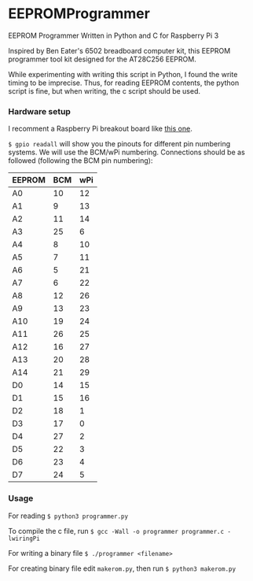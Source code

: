# EEPROMProgrammer
EEPROM Programmer Written in Python and C for Raspberry Pi 3

Inspired by Ben Eater's 6502 breadboard computer kit, this EEPROM programmer tool kit designed for the AT28C256 EEPROM.

While experimenting with writing this script in Python, I found the write timing to be imprecise. Thus, for reading EEPROM contents, the python script is fine, but when writing, the c script should be used.

### Hardware setup
I recomment a Raspberry Pi breakout board like [this one](https://www.amazon.com/Kuman-Expansion-Raspberry-Solderless-Breadboard/dp/B074DSMPYD).

`$ gpio readall` will show you the pinouts for different pin numbering systems. We will use the BCM/wPi numbering. Connections should be as followed (following the BCM pin numbering):

| EEPROM | BCM | wPi |
|--------|-----|-----|
| A0     | 10  | 12  |
| A1     | 9   | 13  |
| A2     | 11  | 14  |
| A3     | 25  | 6   |
| A4     | 8   | 10  |
| A5     | 7   | 11  |
| A6     | 5   | 21  |
| A7     | 6   | 22  |
| A8     | 12  | 26  |
| A9     | 13  | 23  |
| A10    | 19  | 24  |
| A11    | 26  | 25  |
| A12    | 16  | 27  |
| A13    | 20  | 28  |
| A14    | 21  | 29  |
| D0     | 14  | 15  |
| D1     | 15  | 16  |
| D2     | 18  | 1   |
| D3     | 17  | 0   |
| D4     | 27  | 2   |
| D5     | 22  | 3   |
| D6     | 23  | 4   |
| D7     | 24  | 5   |


### Usage

For reading `$ python3 programmer.py`

To compile the c file, run `$ gcc -Wall -o programmer programmer.c -lwiringPi`

For writing a binary file `$ ./programmer <filename>`

For creating binary file edit `makerom.py`, then run `$ python3 makerom.py`
